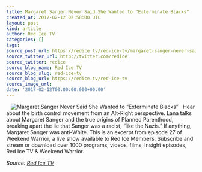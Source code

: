 ```yaml
---
title: Margaret Sanger Never Said She Wanted to “Exterminate Blacks”
created_at: 2017-02-12 02:58:00 UTC
layout: post
kind: article
author: Red Ice TV
categories: []
tags: 
source_post_url: https://redice.tv/red-ice-tv/margaret-sanger-never-said-she-wanted-to-exterminate-blacks
source_twitter_url: http://twitter.com/redice
source_twitter: redice
source_blog_name: Red Ice TV
source_blog_slug: red-ice-tv
source_blog_url: https://redice.tv/red-ice-tv
source_image_url: 
date: '2017-02-12T00:00:00.000+00:00'
---
```

<img align="left" hspace="12" alt="Margaret Sanger Never Said She Wanted to &ldquo;Exterminate Blacks&rdquo;" src="https://rdice.net/a/c/t/17/Margaret-Sanger-Never-Said-She-Wanted-to-Exterminate-Blacks.9cd7b47f.jpg"> Hear about the birth control movement from an Alt-Right perspective. Lana talks about Margaret Sanger and the true origins of Planned Parenthood, breaking apart the lie that Sanger was a racist, &ldquo;like the Nazis.&rdquo; If anything, Margaret Sanger was anti-White.
This is an excerpt from episode 27 of Weekend Warrior,&nbsp;a live show available to Red Ice Members.
Subscribe and stream or download over 1000 programs, videos, films, Insight episodes, Red Ice TV &amp; Weekend Warrior.<div class="">
    <i>Source: <a href="https://redice.tv/red-ice-tv">Red Ice TV</a></i>
</div>
